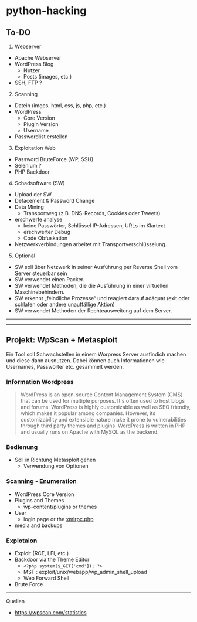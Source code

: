 # python-hacking

## To-DO

1. Webserver
- Apache Webserver
- WordPress Blog
  - Nutzer
  - Posts (images, etc.)
- SSH, FTP ?
2. Scanning
- Datein (imges, html, css, js, php, etc.)
- WordPress
  - Core Version
  - Plugin Version
  - Username
- Passwordlist erstellen
3. Exploitation Web
- Password BruteForce (WP, SSH)
- Selenium ?
- PHP Backdoor
4. Schadsoftware (SW)
- Upload der SW
- Defacement & Password Change
- Data Mining
  - Transportweg (z.B. DNS-Records, Cookies oder Tweets)
- erschwerte analyse
  - keine Passwörter, Schlüssel IP-Adressen, URLs im Klartext
  - erschwerter Debug
  - Code Obfuskation
- Netzwerkverbindungen arbeitet mit Transportverschlüsselung.
5. Optional 
- SW soll über Netzwerk in seiner Ausführung per Reverse Shell vom Server steuerbar sein
- SW verwendet einen Packer.
- SW verwendet Methoden, die die Ausführung in einer virtuellen Maschinebehindern.
- SW erkennt „feindliche Prozesse“ und reagiert darauf adäquat (exit oder schlafen oder andere unauffällige Aktion)
- SW verwendet Methoden der Rechteausweitung auf dem Server.


---
---

## Projekt: WpScan + Metasploit
Ein Tool soll Schwachstellen in einem Worpress Server ausfindich machen und diese dann ausnutzen.
Dabei können auch Informationen wie Usernames, Passwörter etc. gesammelt werden. 

### Information Wordpress

> WordPress is an open-source Content Management System (CMS) that can be used for multiple purposes. It's often used to host blogs and forums. WordPress is highly customizable as well as SEO friendly, which makes it popular among companies. However, its customizability and extensible nature make it prone to vulnerabilities through third party themes and plugins. WordPress is written in PHP and usually runs on Apache with MySQL as the backend.

### Bedienung 
- Soll in Richtung Metasploit gehen
  - Verwendung von Optionen

### Scanning - Enumeration
- WordPress Core Version 
- Plugins and Themes 
  - wp-content/plugins or themes
- User
  - login page or the [xmlrpc.php](https://the-bilal-rizwan.medium.com/wordpress-xmlrpc-php-common-vulnerabilites-how-to-exploit-them-d8d3c8600b32)
- media and backups

### Explotaion
- Exploit (RCE, LFI, etc.)
- Backdoor via the Theme Editor
  - ```<?php system($_GET['cmd']); ?>```
  - MSF : exploit/unix/webapp/wp_admin_shell_upload
  - Web Forward Shell
- Brute Force

---

Quellen
* https://wpscan.com/statistics







